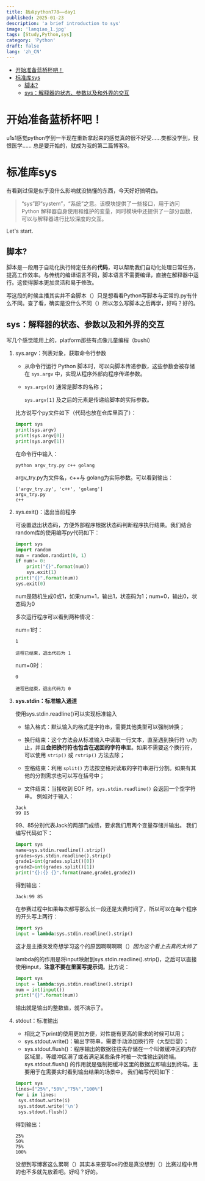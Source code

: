 ```yaml
---
title: 搞点python778——day1
published: 2025-01-23
description: 'a brief introduction to sys'
image: 'lanqiao_1.jpg'
tags: [Study,Python,sys]
category: 'Python'
draft: false 
lang: 'zh_CN'
---
```


- [开始准备蓝桥杯吧！](#开始准备蓝桥杯吧)
- [标准库sys](#标准库sys)
  - [脚本?](#脚本)
  - [sys：解释器的状态、参数以及和外界的交互](#sys解释器的状态参数以及和外界的交互)

# 开始准备蓝桥杯吧！
u1s1感觉python学到一半现在重新拿起来的感觉真的很不好受……类都没学到，我恨医学……
总是要开始的，就成为我的第二篇博客8。
# 标准库sys
有看到过但是似乎没什么影响就没搞懂的东西，今天好好搞明白。
>“sys”即“system”，“系统”之意。该模块提供了一些接口，用于访问 Python 解释器自身使用和维护的变量，同时模块中还提供了一部分函数，可以与解释器进行比较深度的交互。

Let's start.

## 脚本?

脚本是一段用于自动化执行特定任务的**代码**，可以帮助我们自动化处理日常任务，提高工作效率。与传统的编译语言不同，脚本语言不需要编译，直接在解释器中运行。这使得脚本更加灵活和易于修改。

写这段的时候主播其实并不会脚本（）只是想看看Python写脚本与正常的.py有什么不同。查了看，确实是没什么不同（）所以怎么写脚本之后再学，好吗？好的。

## sys：解释器的状态、参数以及和外界的交互

写几个感觉能用上的，platform那些有点像儿童编程（bushi）

1. sys.argv：列表对象，获取命令行参数

   - 从命令行运行 Python 脚本时，可以向脚本传递参数，这些参数会被存储在 `sys.argv` 中，实现从程序外部向程序传递参数。

   - `sys.argv[0]` 通常是脚本的名称；

     `sys.argv[1]` 及之后的元素是传递给脚本的实际参数。

   比方说写个py文件如下（代码也放在仓库里面了）：

   ```python
   import sys
   print(sys.argv)
   print(sys.argv[0])
   print(sys.argv[1])
   ```

   在命令行中输入：
   ```
   python argv_try.py c++ golang
   ```

   argv_try.py为文件名，c++与 golang为实际参数。可以看到输出：
   ```
   ['argv_try.py', 'c++', 'golang']
   argv_try.py
   c++
   ```

2. sys.exit()：退出当前程序

   可设置退出状态码，方便外部程序根据状态码判断程序执行结果。我们结合random库的使用编写py代码如下：

   ```python
   import sys
   import random
   num = random.randint(0, 1)
   if num!= 0:
       print("{}".format(num))
       sys.exit(1)
   print("{}".format(num))
   sys.exit(0)
   ```

   num是随机生成0或1，如果num=1，输出1，状态码为1；num=0，输出0，状态码为0

   多次运行程序可以看到两种情况：

   num=1时：

   ```
   1
   
   进程已结束，退出代码为 1
   ```

   num=0时：

   ```
   0
   
   进程已结束，退出代码为 0
   ```

3. **sys.stdin：标准输入通道**

   使用sys.stdin.readline()可以实现标准输入

   - 输入格式：默认输入的格式是字符串，需要其他类型可以强制转换；

   - 换行结束：这个方法会从标准输入中读取一行文本，直至遇到换行符 `\n`为止，并且**会把换行符也包含在返回的字符串**里。如果不需要这个换行符，可以使用 `strip()` 或 `rstrip()` 方法去除；

   - 空格结束：利用 `split()` 方法按空格对读取的字符串进行分割。如果有其他的分割需求也可以写在括号中；

   - 文件结束：当接收到 EOF 时，`sys.stdin.readline()` 会返回一个空字符串。
     例如对于输入：

   ```
   Jack
   99 85
   ```

   99、85分别代表Jack的两部门成绩，要求我们用两个变量存储并输出。
   我们编写代码如下：

   ```python
   import sys
   name=sys.stdin.readline().strip()
   grades=sys.stdin.readline().strip()
   grade1=int(grades.split()[0])
   grade2=int(grades.split()[1])
   print("{}:{} {}".format(name,grade1,grade2))
   ```

   得到输出：

   ```
   Jack:99 85
   ```

   在参赛过程中如果每次都写那么长一段还是太费时间了，所以可以在每个程序的开头写上两行：
   ```python
   import sys
   input = lambda:sys.stdin.readline().strip()
   ```

   这才是主播突发奇想学习这个的原因啊啊啊啊（）*因为这个看上去真的太帅了*

   lambda的的作用是将input映射到sys.stdin.readline().strip()，之后可以直接使用input，**注意不要在里面写提示词**。比方说：

   ```python
   import sys
   input = lambda:sys.stdin.readline().strip()
   num = int(input())
   print("{}".format(num))
   ```

   输出就是输出的整数值，就不演示了。

4. stdout：标准输出
   - 相比之下print的使用更加方便，对性能有更高的需求的时候可以用；
   - sys.stdout.write()：输出字符串，需要手动添加换行符（大型巨婴）；
   - sys.stdout.flush()：程序输出的数据往往先存储在一个叫做缓冲区的内存区域里，等缓冲区满了或者满足某些条件时被一次性输出到终端。sys.stdout.flush() 的作用就是强制把缓冲区里的数据立即输出到终端。主要用于在需要实时看到输出结果的场景中。
   我们编写代码如下：
   ```python
   import sys
   lines=["25%","50%","75%","100%"]
   for i in lines:
    sys.stdout.write(i)
    sys.stdout.write('\n')
    sys.stdout.flush()
   ```
   
   得到输出：
   ```
   25%
   50%
   75%
   100%
   
   ```
   
   没想到写博客这么累啊（）其实本来要写os的但是真没想到（）比赛过程中用的也不多就先放着吧。好吗？好的。
